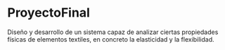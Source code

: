 # ProyectoFinal
Diseño y desarrollo de un sistema capaz de analizar ciertas propiedades físicas de elementos textiles, en concreto la elasticidad y la flexibilidad. 
